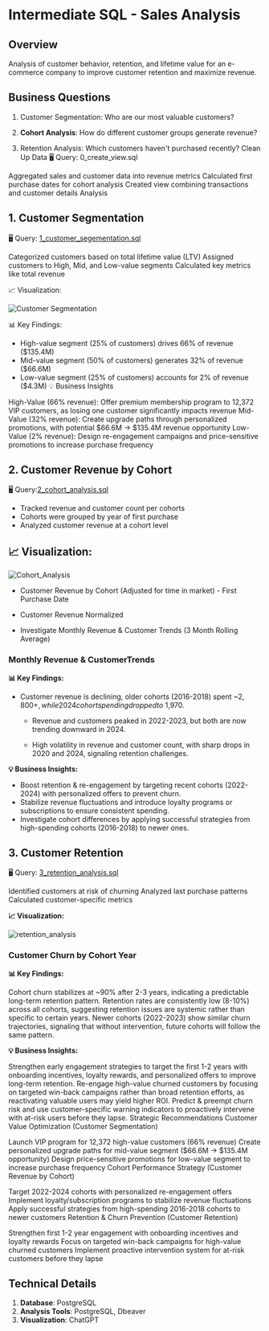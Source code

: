 # Intermediate SQL - Sales Analysis
## Overview
Analysis of customer behavior, retention, and lifetime value for an e-commerce company to improve customer retention and maximize revenue.

## Business Questions
1. Customer Segmentation: Who are our most valuable customers?

2. **Cohort Analysis**: How do different customer groups generate revenue?

3. Retention Analysis: Which customers haven't purchased recently?
Clean Up Data
🖥️ Query: 0_create_view.sql

Aggregated sales and customer data into revenue metrics
Calculated first purchase dates for cohort analysis
Created view combining transactions and customer details
Analysis
## 1. Customer Segmentation
🖥️ Query: [1_customer_segementation.sql](/1_customer_segementation.sql)

Categorized customers based on total lifetime value (LTV)
Assigned customers to High, Mid, and Low-value segments
Calculated key metrics like total revenue

📈 Visualization:

![Customer Segmentation](/images/1_customer_segementation.png)

📊 Key Findings:

- High-value segment (25% of customers) drives 66% of revenue ($135.4M)
- Mid-value segment (50% of customers) generates 32% of revenue ($66.6M)
- Low-value segment (25% of customers) accounts for 2% of revenue ($4.3M)
💡 Business Insights

High-Value (66% revenue): Offer premium membership program to 12,372 VIP customers, as losing one customer significantly impacts revenue
Mid-Value (32% revenue): Create upgrade paths through personalized promotions, with potential $66.6M → $135.4M revenue opportunity
Low-Value (2% revenue): Design re-engagement campaigns and price-sensitive promotions to increase purchase frequency

## 2. Customer Revenue by Cohort

🖥️ Query:[2_cohort_analysis.sql](/2_cohort_analysis.sql)


- Tracked revenue and customer count per cohorts
- Cohorts were grouped by year of first purchase
- Analyzed customer revenue at a cohort level

## 📈 Visualization:

![Cohort_Analysis](/images/2_cohort_analysis.png)

- Customer Revenue by Cohort (Adjusted for time in market) - First Purchase Date

- Customer Revenue Normalized

- Investigate Monthly Revenue & Customer Trends (3 Month Rolling Average)

### Monthly Revenue & CustomerTrends

**📊 Key Findings:**

- Customer revenue is declining, older cohorts (2016-2018) spent ~$2,800+, while 2024 cohort spending dropped to ~$1,970.

    - Revenue and customers peaked in 2022-2023, but both are now trending downward in 2024.

    - High volatility in revenue and customer count, with sharp drops in 2020 and 2024, signaling retention challenges.

**💡 Business Insights:**

- Boost retention & re-engagement by targeting recent cohorts (2022-2024) with personalized offers to prevent churn.
- Stabilize revenue fluctuations and introduce loyalty programs or subscriptions to ensure consistent spending.
- Investigate cohort differences by applying successful strategies from high-spending cohorts (2016-2018) to newer ones.




## 3. Customer Retention
🖥️ Query: [3_retention_analysis.sql](/3_retention_analysis.sql)

Identified customers at risk of churning
Analyzed last purchase patterns
Calculated customer-specific metrics

**📈 Visualization:**

![retention_analysis](/images/3_customer_churn_cohort_year.png)

### Customer Churn by Cohort Year

**📊 Key Findings:**

Cohort churn stabilizes at ~90% after 2-3 years, indicating a predictable long-term retention pattern.
Retention rates are consistently low (8-10%) across all cohorts, suggesting retention issues are systemic rather than specific to certain years.
Newer cohorts (2022-2023) show similar churn trajectories, signaling that without intervention, future cohorts will follow the same pattern.


**💡 Business Insights:**

Strengthen early engagement strategies to target the first 1-2 years with onboarding incentives, loyalty rewards, and personalized offers to improve long-term retention.
Re-engage high-value churned customers by focusing on targeted win-back campaigns rather than broad retention efforts, as reactivating valuable users may yield higher ROI.
Predict & preempt churn risk and use customer-specific warning indicators to proactively intervene with at-risk users before they lapse.
Strategic Recommendations
Customer Value Optimization (Customer Segmentation)

Launch VIP program for 12,372 high-value customers (66% revenue)
Create personalized upgrade paths for mid-value segment ($66.6M → $135.4M opportunity)
Design price-sensitive promotions for low-value segment to increase purchase frequency
Cohort Performance Strategy (Customer Revenue by Cohort)

Target 2022-2024 cohorts with personalized re-engagement offers
Implement loyalty/subscription programs to stabilize revenue fluctuations
Apply successful strategies from high-spending 2016-2018 cohorts to newer customers
Retention & Churn Prevention (Customer Retention)

Strengthen first 1-2 year engagement with onboarding incentives and loyalty rewards
Focus on targeted win-back campaigns for high-value churned customers
Implement proactive intervention system for at-risk customers before they lapse


## Technical Details
1. **Database**: PostgreSQL
2. **Analysis Tools**: PostgreSQL, Dbeaver
3. **Visualization**: ChatGPT